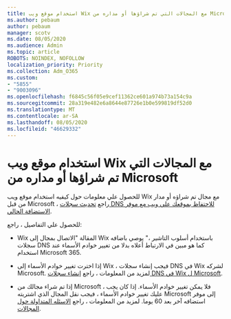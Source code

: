 ```yaml
---
title: استخدام موقع ويب Wix مع المجالات التي تم شراؤها أو مداره من Microsoft
ms.author: pebaum
author: pebaum
manager: scotv
ms.date: 08/05/2020
ms.audience: Admin
ms.topic: article
ROBOTS: NOINDEX, NOFOLLOW
localization_priority: Priority
ms.collection: Adm_O365
ms.custom:
- "5855"
- "9003096"
ms.openlocfilehash: f6845c56f05e9cef11362ce601a974b73a154c9a
ms.sourcegitcommit: 28a319e482e6a8644e87726e1b0e599819df52d0
ms.translationtype: MT
ms.contentlocale: ar-SA
ms.lasthandoff: 08/05/2020
ms.locfileid: "46629332"
---
```

# <a name="using-a-wix-website-with-microsoft-purchased-or-managed-domains"></a>استخدام موقع ويب Wix مع المجالات التي تم شراؤها أو مداره من Microsoft

للحصول علي معلومات حول كيفيه استخدام موقع ويب Wix مع مجال تم شراؤه أو مدار من قبل Microsoft ، راجع [تحديث سجلات DNS للاحتفاظ بموقعك علي ويب مع موفر الاستضافة الحالي](https://docs.microsoft.com/microsoft-365/admin/dns/update-dns-records-to-retain-current-hosting-provider).

للحصول علي التفاصيل ، راجع: 

- Wix المقالة "الاتصال بمجال إلى Wix باستخدام أسلوب التاشير ،" يوصي باضافه سجلات DNS كما هو مبين في الارتباط أعلاه بدلا من تغيير خوادم الأسماء عند استخدام Microsoft 365.

- إذا اخترت تغيير خوادم الأسماء إلى Wix ، فيجب إنشاء سجلات DNS في Wix لشركه Microsoft. لمزيد من المعلومات ، راجع [إنشاء سجلات DNS في Wix ل Microsoft](https://docs.microsoft.com/microsoft-365/admin/dns/create-dns-records-at-wix).

- إذا تم شراء مجالك من Microsoft ، فلا يمكن تغيير خوادم الأسماء. إذا كان يجب عليك تغيير خوادم الأسماء ، فيجب نقل المجال الذي اشتريته Microsoft إلى موفر استضافه آخر بعد 60 يوما. لمزيد من المعلومات ، راجع [الاسئله المتداولة حول المجالات](https://docs.microsoft.com/microsoft-365/admin/setup/domains-faq#can-i-transfer-a-domain-i-purchased-from-microsoft-to-another-provider).